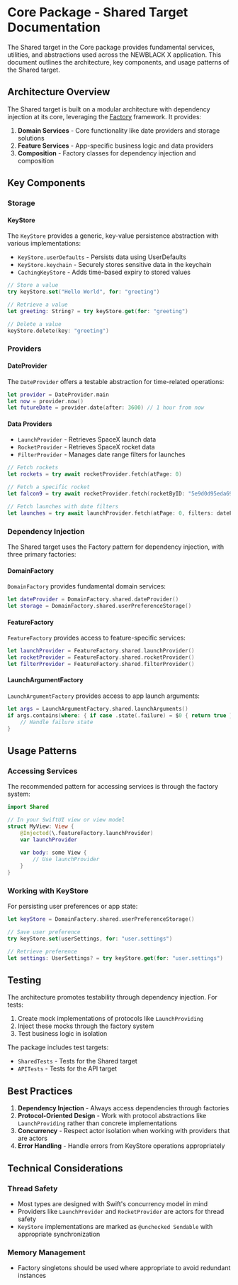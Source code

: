 # Core Package - Shared Target Documentation

The Shared target in the Core package provides fundamental services, utilities, and abstractions used across the NEWBLACK X application. This document outlines the architecture, key components, and usage patterns of the Shared target.

## Architecture Overview

The Shared target is built on a modular architecture with dependency injection at its core, leveraging the [Factory](https://github.com/hmlongco/Factory) framework. It provides:

1. **Domain Services** - Core functionality like date providers and storage solutions
2. **Feature Services** - App-specific business logic and data providers
3. **Composition** - Factory classes for dependency injection and composition

## Key Components

### Storage

#### KeyStore

The `KeyStore` provides a generic, key-value persistence abstraction with various implementations:

- `KeyStore.userDefaults` - Persists data using UserDefaults
- `KeyStore.keychain` - Securely stores sensitive data in the keychain
- `CachingKeyStore` - Adds time-based expiry to stored values

```swift
// Store a value
try keyStore.set("Hello World", for: "greeting")

// Retrieve a value
let greeting: String? = try keyStore.get(for: "greeting")

// Delete a value
keyStore.delete(key: "greeting")
```

### Providers

#### DateProvider

The `DateProvider` offers a testable abstraction for time-related operations:

```swift
let provider = DateProvider.main
let now = provider.now()
let futureDate = provider.date(after: 3600) // 1 hour from now
```

#### Data Providers

- `LaunchProvider` - Retrieves SpaceX launch data
- `RocketProvider` - Retrieves SpaceX rocket data
- `FilterProvider` - Manages date range filters for launches

```swift
// Fetch rockets
let rockets = try await rocketProvider.fetch(atPage: 0)

// Fetch a specific rocket
let falcon9 = try await rocketProvider.fetch(rocketByID: "5e9d0d95eda69955f709d1eb")

// Fetch launches with date filters
let launches = try await launchProvider.fetch(atPage: 0, filters: dateFilters)
```

### Dependency Injection

The Shared target uses the Factory pattern for dependency injection, with three primary factories:

#### DomainFactory

`DomainFactory` provides fundamental domain services:

```swift
let dateProvider = DomainFactory.shared.dateProvider()
let storage = DomainFactory.shared.userPreferenceStorage()
```

#### FeatureFactory

`FeatureFactory` provides access to feature-specific services:

```swift
let launchProvider = FeatureFactory.shared.launchProvider()
let rocketProvider = FeatureFactory.shared.rocketProvider()
let filterProvider = FeatureFactory.shared.filterProvider()
```

#### LaunchArgumentFactory

`LaunchArgumentFactory` provides access to app launch arguments:

```swift
let args = LaunchArgumentFactory.shared.launchArguments()
if args.contains(where: { if case .state(.failure) = $0 { return true } else { return false } }) {
    // Handle failure state
}
```

## Usage Patterns

### Accessing Services

The recommended pattern for accessing services is through the factory system:

```swift
import Shared

// In your SwiftUI view or view model
struct MyView: View {
    @Injected(\.featureFactory.launchProvider) 
    var launchProvider
    
    var body: some View {
        // Use launchProvider
    }
}
```

### Working with KeyStore

For persisting user preferences or app state:

```swift
let keyStore = DomainFactory.shared.userPreferenceStorage()

// Save user preference
try keyStore.set(userSettings, for: "user.settings")

// Retrieve preference
let settings: UserSettings? = try keyStore.get(for: "user.settings")
```

## Testing

The architecture promotes testability through dependency injection. For tests:

1. Create mock implementations of protocols like `LaunchProviding`
2. Inject these mocks through the factory system
3. Test business logic in isolation

The package includes test targets:
- `SharedTests` - Tests for the Shared target
- `APITests` - Tests for the API target

## Best Practices

1. **Dependency Injection** - Always access dependencies through factories
2. **Protocol-Oriented Design** - Work with protocol abstractions like `LaunchProviding` rather than concrete implementations
3. **Concurrency** - Respect actor isolation when working with providers that are actors
4. **Error Handling** - Handle errors from KeyStore operations appropriately

## Technical Considerations

### Thread Safety

- Most types are designed with Swift's concurrency model in mind
- Providers like `LaunchProvider` and `RocketProvider` are actors for thread safety
- `KeyStore` implementations are marked as `@unchecked Sendable` with appropriate synchronization

### Memory Management

- Factory singletons should be used where appropriate to avoid redundant instances